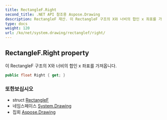 ```yaml
---
title: RectangleF.Right
second_title: .NET API 참조용 Aspose.Drawing
description: RectangleF 재산. 이 RectangleF 구조의 X와 너비의 합인 x 좌표를 가져옵니다.
type: docs
weight: 120
url: /ko/net/system.drawing/rectanglef/right/
---
```

## RectangleF.Right property

이 RectangleF 구조의 X와 너비의 합인 x 좌표를 가져옵니다.

```csharp
public float Right { get; }
```

### 또한보십시오

* struct [RectangleF](../)
* 네임스페이스 [System.Drawing](../../rectanglef/)
* 집회 [Aspose.Drawing](../../../)


